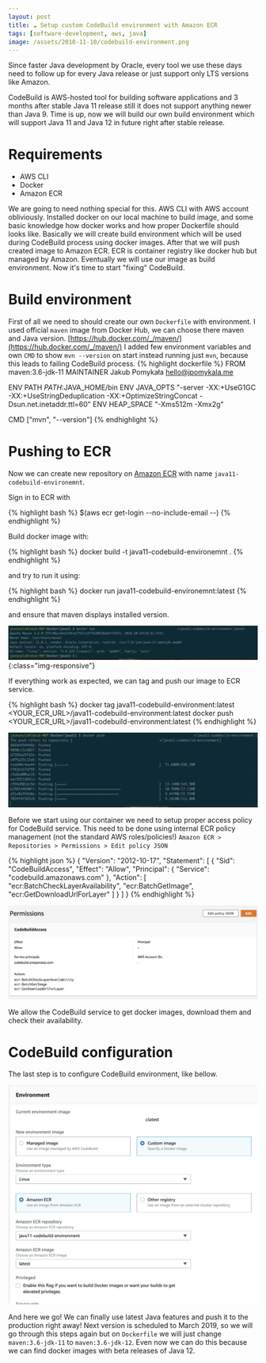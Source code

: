 ```yaml
---
layout: post
title: ☁️ Setup custom CodeBuild environment with Amazon ECR
tags: [software-development, aws, java]
image: /assets/2018-11-10/codebuild-environment.png
---
```


Since faster Java development by Oracle, every tool we use these days 
need to follow up for every Java release or just support only LTS versions like Amazon.

CodeBuild is AWS-hosted tool for building software applications and 3 months after stable 
Java 11 release still it does not support anything newer than Java 9. Time is up, now we will build 
our own build environment which will support Java 11 and Java 12 in future right after stable release.

# Requirements

- AWS CLI
- Docker
- Amazon ECR

We are going to need nothing special for this. AWS CLI with AWS account obliviously. Installed docker on 
our local machine to build image, and some basic knowledge how docker works and how proper Dockerfile should looks like.
Basically we will create build environment which will be used during CodeBuild process using docker images.
After that we will push created image to Amazon ECR. ECR is container registry like docker hub but managed by Amazon.
Eventually we will use our image as build environment. 
Now it's time to start "fixing" CodeBuild.


# Build environment

First of all we need to should create our own `Dockerfile` with environment. 
I used official `maven` image from Docker Hub, we can choose there maven and Java version.
[https://hub.docker.com/_/maven/](https://hub.docker.com/_/maven/)
I added few environment variables and own `CMD` to show `mvn --version` on start instead running just `mvn`, 
because this leads to failing CodeBuild process.
{% highlight dockerfile %}
FROM maven:3.6-jdk-11
MAINTAINER Jakub Pomykała <hello@jpomykala.me>

ENV PATH                   $PATH:$JAVA_HOME/bin
ENV JAVA_OPTS              "-server -XX:+UseG1GC -XX:+UseStringDeduplication -XX:+OptimizeStringConcat -Dsun.net.inetaddr.ttl=60"
ENV HEAP_SPACE             "-Xms512m -Xmx2g"

CMD ["mvn", "--version"]
{% endhighlight %}

# Pushing to ECR

Now we can create new repository on [Amazon ECR](https://eu-west-1.console.aws.amazon.com/ecr/repositories?region=eu-west-1) 
with name `java11-codebuild-environemnt`.

Sign in to ECR with
 
{% highlight bash %}
$(aws ecr get-login --no-include-email --<YOUR REGION>)
{% endhighlight %}

Build docker image with:

{% highlight bash %}
docker build -t java11-codebuild-environemnt .
{% endhighlight %}

and try to run it using:

{% highlight bash %}
docker run java11-codebuild-environemnt:latest
{% endhighlight %}

and ensure that maven displays installed version.

![mvn version](/assets/2018-11-10/docker-run-mvn.png){:class="img-responsive"}


If everything work as expected, we can tag and push our image to ECR service.

{% highlight bash %}
docker tag java11-codebuild-environment:latest <YOUR_ECR_URL>/java11-codebuild-environment:latest
docker push <YOUR_ECR_URL>/java11-codebuild-environment:latest
{% endhighlight %}

![pushing to ecr](/assets/2018-11-10/pushing-to-ecr.png)

Before we start using our container we need to setup proper access policy for CodeBuild service.
This need to be done using internal ECR policy management (not the standard AWS roles/policies!)
`Amazon ECR > Repositories > Permissions > Edit policy JSON`

{% highlight json %}
{
  "Version": "2012-10-17",
  "Statement": [
    {
      "Sid": "CodeBuildAccess",
      "Effect": "Allow",
      "Principal": {
        "Service": "codebuild.amazonaws.com"
      },
      "Action": [
        "ecr:BatchCheckLayerAvailability",
        "ecr:BatchGetImage",
        "ecr:GetDownloadUrlForLayer"
      ]
    }
  ]
}
{% endhighlight %}

![pushing to ecr](/assets/2018-11-10/ecr-permissions.png)


We allow the CodeBuild service to get docker images, download them and check their availability.

# CodeBuild configuration
The last step is to configure CodeBuild environment, like bellow.

![pushing to ecr](/assets/2018-11-10/codebuild-environment.png)

And here we go! We can finally use latest Java features and push it to the production right away!
Next version is scheduled to March 2019, so we will go through this steps again but on `Dockerfile` 
we will just change `maven:3.6-jdk-11` to `maven:3.6-jdk-12`. Even now we can do this because we can find docker images
with beta releases of Java 12. 
